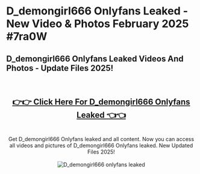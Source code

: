 # D_demongirl666 Onlyfans Leaked - New Video & Photos February 2025 #7ra0W

<h2>D_demongirl666 Onlyfans Leaked Videos And Photos - Update Files 2025!</h2>
<br>
<div align="center">
<h2><a href="https://links2leaks.com?utm_source=d_demongirl666&utm_medium=git92" rel="nofollow">👉👉 Click Here For D_demongirl666 Onlyfans Leaked 👈👈</a></h2>
<br>
Get D_demongirl666 Onlyfans leaked and all content. Now you can access all videos and pictures of D_demongirl666 Onlyfans leaked. New Updated Files 2025!
<br>
<br>
<a href="https://links2leaks.com?utm_source=d_demongirl666&utm_medium=git92" rel="nofollow" data-target="animated-image.originalLink"><img src="https://i.ibb.co/Gkj2r4b/banner.png" alt="D_demongirl666 onlyfans leaked" style="max-width: 100%; display: inline-block;" data-target="animated-image.originalImage"></a>
</div>
<br>

